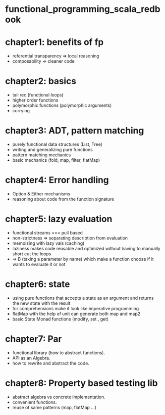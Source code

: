 # functional_programming_scala_redbook
# chapter1: benefits of fp
- referential transparency => local reasoning
- composability => cleaner code

# chapter2: basics
- tail rec (functional loops)
- higher order functions
- polymorphic functions (polymorphic arguments)
- currying

# chapter3: ADT, pattern matching
- purely functional data structures (List, Tree)
- writing and generalizing pure functions
- pattern matching mechanics
- basic mechanics (fold, map, filter, flatMap)

# chapter4: Error handling

- Option & Either mechanisms
- reasoning about code from the function signature
# chapter5: lazy evaluation
- functional streams === pull based
- non-strictness => separating description from evaluation
- memoizing with lazy vals (caching)
- laziness makes code reusable and optimized without having to manually short cut the loops
- => B (taking a parameter by name) which make a function choose if it wants to evaluate it or not 

# chapter6: state
- using pure functions that accepts a state as an argument and returns the new state with the result
- for comprehensions make it look like imperative programming
- flatMap with the help of unit can generate both map and map2
- basic State Monad functions (modify, set , get)

# chapter7: Par
- functional library (how to abstract functions).
- API as an Algebra.
- how to rewrite and abstract the code.

# chapter8: Property based testing lib
- abstract algebra vs concrete implementation.
- convenient functions.
- reuse of same patterns (map, flatMap ...)